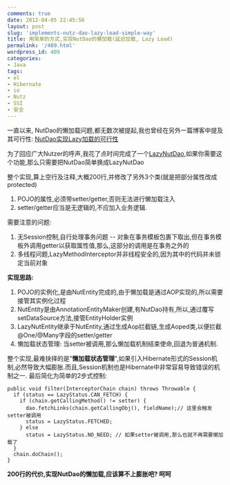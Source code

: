 ```yaml
---
comments: true
date: 2012-04-05 22:45:56
layout: post
slug: 'implements-nutz-dao-lazy-load-simple-way'
title: 用简单的方式,实现NutDao的懒加载(延迟加载, Lazy Load)
permalink: '/409.html'
wordpress_id: 409
categories:
- Java
tags:
- el
- Hibernate
- io
- Nutz
- SSI
- 安全
---
```


一直以来, NutDao的懒加载问题,都无数次被提起,我也曾经在另外一篇博客中提及其可行性: [NutDao实现Lazy加载的可行性](http://wendal.net/317.html)

为了回应广大Nutzer的呼声,我花了点时间完成了一个[LazyNutDao](https://github.com/nutzam/nutz/commit/a6e1d49f6e883aa75edc2938f36a475ab314d3ac),如果你需要这个功能,那么只需要把NutDao简单换成LazyNutDao

整个实现,算上空行及注释,大概200行,并修改了另外3个类(就是把部分属性改成protected)

1. POJO的属性,必须带setter/getter,否则无法进行懒加载注入
2. setter/getter应当是无逻辑的,不应加入业务逻辑.

需要注意的问题:
1. 无Session控制,自行处理事务问题 -- 对象在事务模板包裹下取出,但在事务模板外调用getter以获取属性值,那么,这部分的调用是在事务之外的
2. 多线程问题,LazyMethodInterceptor并非线程安全的,因为其中的代码并未锁定当前对象

**实现思路:**
1. POJO的实例化,是由NutEntity完成的,由于懒加载是通过AOP实现的,所以需要接管其实例化过程
2. NutEntity是由AnnotationEntityMaker创建,有NutDao持有,所以,通过覆写setDataSource方法,接管EntityHolder实例
3. LazyNutEntity继承于NutEntity,通过生成Aop拦截链,生成Aoped类,以便拦截@One/@Many字段的setter/getter
4. 懒加载状态管理: 当setter被调用,那么懒加载机制结束使命,回退为普通机制.

整个实现,最难抉择的是"**懒加载状态管理**",如果引入Hibernate形式的Session机制,必然导致大幅膨胀.而且,Session机制也是Hibernate中非常容易导致错误的机制之一. 最后简化为简单的2步式控制:

    
    
    public void filter(InterceptorChain chain) throws Throwable {
      if (status == LazyStatus.CAN_FETCH) {
        if (chain.getCallingMethod() != setter) {
          dao.fetchLinks(chain.getCallingObj(), fieldName);// 这里会触发setter被调用
          status = LazyStatus.FETCHED;
        } else
          status = LazyStatus.NO_NEED; // 如果setter被调用,那么也就不再需要懒加载了
      }
      chain.doChain();
    }
    



**200行的代价,实现NutDao的懒加载,应该算不上膨胀吧? 呵呵**
